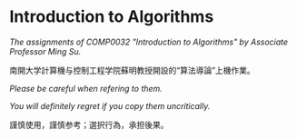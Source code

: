 # Introduction to Algorithms

*The assignments of COMP0032 "Introduction to Algorithms" by Associate Professor Ming Su.*

南開大学計算機与控制工程学院蘇明教授開設的“算法導論”上機作業。

*Please be careful when refering to them.*

*You will definitely regret if you copy them uncritically.*

謹慎使用，謹慎参考；選択行為，承担後果。
